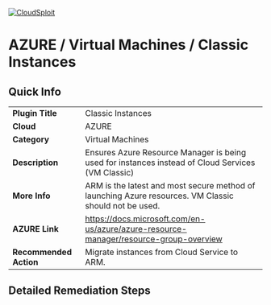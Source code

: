[![CloudSploit](https://cloudsploit.com/img/logo-new-big-text-100.png "CloudSploit")](https://cloudsploit.com)

# AZURE / Virtual Machines / Classic Instances

## Quick Info

| | |
|-|-|
| **Plugin Title** | Classic Instances |
| **Cloud** | AZURE |
| **Category** | Virtual Machines |
| **Description** | Ensures Azure Resource Manager is being used for instances instead of Cloud Services (VM Classic) |
| **More Info** | ARM is the latest and most secure method of launching Azure resources. VM Classic should not be used. |
| **AZURE Link** | https://docs.microsoft.com/en-us/azure/azure-resource-manager/resource-group-overview |
| **Recommended Action** | Migrate instances from Cloud Service to ARM. |

## Detailed Remediation Steps


